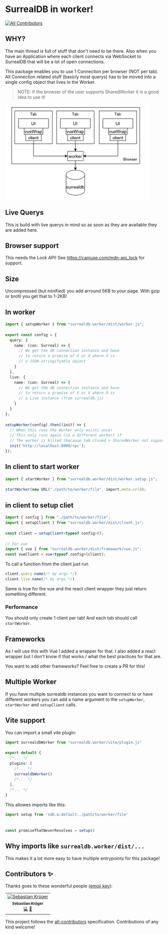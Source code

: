 ﻿# SurrealDB in worker!
<!-- ALL-CONTRIBUTORS-BADGE:START - Do not remove or modify this section -->
[![All Contributors](https://img.shields.io/badge/all_contributors-1-orange.svg?style=flat-square)](#contributors-)
<!-- ALL-CONTRIBUTORS-BADGE:END -->

## WHY?

The main thread is full of stuff that don't need to be there. Also when you have
an Application where each client connects via WebSocket to SurrealDB that will
be a lot of open connections.

This package enables you to use 1 Connection per browser (NOT per tab). All
Connection related stuff (basicly most querys) has to be moved into a single
config object that lives in the Worker.

> NOTE: If the browser of the user supports SharedWorker it is a good idea to
> use it!

![model of surrealdb.worker](./model.png)
## Live Querys

This is build with live querys in mind so as soon as they are available they are
added here.

## Browser support

This needs the Lock API! See https://caniuse.com/mdn-api_lock for support.

## Size

Uncompressed (but minified) you add arround 5KB to your page. With gzip or
brotli you get that to 1-2KB!

## In worker

```ts
import { setupWorker } from "surrealdb.worker/dist/worker.js";

export const config = {
  query: {
    name: (con: Surreal) => {
      // We get the db connection instance and have 
      // to return a promise of X or X where X is 
      // a JSON-stringifyable object
    }
  },
  live: {
    name: (con: Surreal) => {
      // We get the db connection instance and have 
      // to return a promise of X or X where X is 
      // a Live instance (from surrealdb.js)
    }
  }
};

setupWorker(config).then((init) => {
  // When this runs the Worker only exists once!
  // This only runs again (in a different worker) if
  // The worker is killed (because tab closed + SharedWorker not supported)
  init('http://localhost:8000/rpc'); 
});
```

## In client to start worker

```ts
import { startWorker } from "surrealdb.worker/dist/worker.setup.js";

startWorker(new URL("./path/to/worker/file", import.meta.url));
```

## in client to setup cliet

```ts
import { config } from "./path/to/worker/file";
import { setupClient } from "surrealdb.worker/dist/client.js";

const client = setupClient<typeof config>();

// For vue
import { vue } from "surrealdb.worker/dist/framework/vue.js";
const vueClient = vue<typeof config>(client);
```

To call a function from the client just run

```ts
client.query.name(/* my args */)
client.live.name(/* my args */)
```

Same is true for the vue and the react client wrapper they just return something different.

### Performance
You should only create 1 client per tab! And each tab should call `startWorker`.
## Frameworks

As I will use this with Vue I added a wrapper for that. I also added a react
wrapper but I don't know if that works / what the best practices for that are.

You want to add other frameworks? Feel free to create a PR for this!

## Multiple Worker
If you have multiple surrealdb instances you want to connect to or have different workers you can add a name argument to the `setupWorker`, `startWorker` and `setupClient` calls.

## Vite support
You can import a small vite plugin:

```ts
import surrealdbWorker from "surrealdb.worker/vite/plugin.js"

export default {
  /*... */
  plugins: [
    /*... */
    surrealdbWorker()
    /*... */
  ],
  /*... */
}
```

This allowes imports like this:

```ts
import setup from 'sdb.w:default:./path/to/worker/file'


const promiseThatNeverResolves = setup()
```

## Why imports like `surrealdb.worker/dist/...`
This makes it a lot more easy to have multiple entrypoints for this package!

## Contributors ✨

Thanks goes to these wonderful people ([emoji key](https://allcontributors.org/docs/en/emoji-key)):

<!-- ALL-CONTRIBUTORS-LIST:START - Do not remove or modify this section -->
<!-- prettier-ignore-start -->
<!-- markdownlint-disable -->
<table>
  <tbody>
    <tr>
      <td align="center"><a href="http://ec-nordbund.de"><img src="https://avatars.githubusercontent.com/u/24830662?v=4?s=100" width="100px;" alt="Sebastian Krüger"/><br /><sub><b>Sebastian Krüger</b></sub></a><br /><a href="https://github.com/surrealdb-community/surrealdb.worker/commits?author=mathe42" title="Code">💻</a> <a href="#maintenance-mathe42" title="Maintenance">🚧</a></td>
    </tr>
  </tbody>
  <tfoot>
    
  </tfoot>
</table>

<!-- markdownlint-restore -->
<!-- prettier-ignore-end -->

<!-- ALL-CONTRIBUTORS-LIST:END -->

This project follows the [all-contributors](https://github.com/all-contributors/all-contributors) specification. Contributions of any kind welcome!